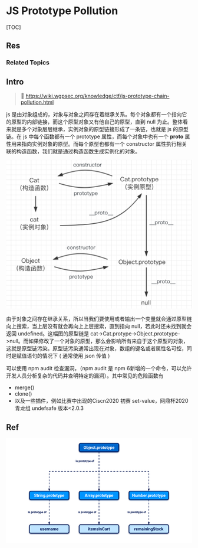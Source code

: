 # JS Prototype Pollution

[TOC]



## Res
### Related Topics



## Intro
> 🔗 https://wiki.wgpsec.org/knowledge/ctf/js-prototype-chain-pollution.html

js 是由对象组成的，对象与对象之间存在着继承关系。每个对象都有一个指向它的原型的内部链接，而这个原型对象又有他自己的原型，直到 null 为止。整体看来就是多个对象层层继承，实例对象的原型链接形成了一条链，也就是 js 的原型链。在 js 中每个函数都有一个 prototype 属性，而每个对象中也有一个 **proto** 属性用来指向实例对象的原型。而每个原型也都有一个 constructor 属性执行相关联的构造函数，我们就是通过构造函数生成实例化的对象。

![](../../../../../../../Assets/Pics/Pasted%20image%2020250326205058.png)

由于对象之间存在继承关系，所以当我们要使用或者输出一个变量就会通过原型链向上搜索，当上层没有就会再向上上层搜索，直到指向 null，若此时还未找到就会返回 undefined。这幅图的原型链是 cat->Cat.protype->Object.prototype->null。而如果修改了一个对象的原型，那么会影响所有来自于这个原型的对象，这就是原型链污染。原型链污染通常出现在对象，数组的键名或者属性名可控，同时是赋值语句的情况下 ( 通常使用 json 传值 )

可以使用 npm audit 检查漏洞，（npm audit 是 npm 6新增的一个命令，可以允许开发人员分析复杂的代码并查明特定的漏洞）。其中常见的危险函数有
- merge()
- clone()
- 以及一些插件，例如比赛中出现的Ciscn2020 初赛 set-value，网鼎杯2020 青龙组 undefsafe 版本<2.0.3


## Ref
[What is prototype pollution? | PortSwigger]: https://portswigger.net/web-security/prototype-pollution
[JavaScript prototypes and inheritance | PortSwigger]: https://portswigger.net/web-security/prototype-pollution/javascript-prototypes-and-inheritance
![](../../../../../../../Assets/Pics/Pasted%20image%2020250326204915.png)

[深入理解 JavaScript Prototype 污染攻击 (2019) | PHITHON]: https://www.leavesongs.com/PENETRATION/javascript-prototype-pollution-attack.html

[nodejs原型链污染 | 狼组安全]: https://wiki.wgpsec.org/knowledge/ctf/js-prototype-chain-pollution.html

